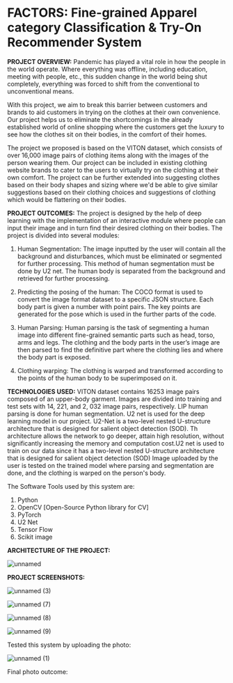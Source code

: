 # **FACTORS: Fine-grained Apparel category Classification & Try-On Recommender System**

**PROJECT OVERVIEW:** Pandemic has played a vital role in how the people in the world operate. Where everything was offline, including education, meeting with people, etc., this sudden change in the world being shut completely, everything was forced to shift from the conventional to unconventional means. 

With this project, we aim to break this barrier between customers and brands to aid customers in trying on the clothes at their own convenience. Our project helps us to eliminate the shortcomings in the already established world of online shopping where the customers get the luxury to see how the clothes sit on their bodies, in the comfort of their homes.

The project we proposed is based on the VITON dataset, which consists of over 16,000 image pairs of clothing items along with the images of the person wearing them. Our project can be included in existing clothing website brands to cater to the users to virtually try on the clothing at their own comfort. The project can be further extended into suggesting clothes based on their body shapes and sizing where we'd be able to give similar suggestions based on their clothing choices and suggestions of clothing which would be flattering on their bodies.

**PROJECT OUTCOMES:** The project is designed by the help of deep learning with the implementation of an interactive module where people can input their image and in turn find their desired clothing on their bodies. The project is divided into several modules: 

1. Human Segmentation: The image inputted by the user will contain all the background and disturbances, which must be eliminated or segmented for further processing. This method of human segmentation must be done by U2 net. The human body is separated from the background and retrieved for further processing. 

2. Predicting the posing of the human: The COCO format is used to convert the image format dataset to a specific JSON structure. Each body part is given a number with point pairs. The key points are generated for the pose which is used in the further parts of the code. 

3. Human Parsing: Human parsing is the task of segmenting a human image into different fine-grained semantic parts such as head, torso, arms and legs. The clothing and the body parts in the user’s image are then parsed to find the definitive part where the clothing lies and where the body part is exposed. 

4. Clothing warping: The clothing is warped and transformed according to the points of the human body to be superimposed on it. 

**TECHNOLOGIES USED:** VITON dataset contains 16253 image pairs composed of an upper-body garment. Images are divided into training and test sets with 14, 221, and 2, 032 image pairs, respectively.
LIP human parsing is done for human segmentation.
U2 net is used for the deep learning model in our project. U2-Net is a two-level nested U-structure architecture that is designed for salient object detection (SOD). Th architecture allows the network to go deeper, attain high resolution, without significantly increasing the memory and computation cost.U2 net is used to train on our data since it has a two-level nested U-structure architecture that is designed for salient object detection (SOD)
Image uploaded by the user is tested on the trained model where parsing and segmentation are done, and the clothing is warped on the person's body.

The Software Tools used by this system are:
1.	Python 
2.	OpenCV [Open-Source Python library for CV]
3.	PyTorch
4.	U2 Net 
5.	Tensor Flow
6.	Scikit image

**ARCHITECTURE OF THE PROJECT:**

![unnamed](https://user-images.githubusercontent.com/79203522/206647528-7bcb3f98-b383-4766-8c18-b48424db5273.png)

**PROJECT SCREENSHOTS:**

![unnamed (3)](https://user-images.githubusercontent.com/79203522/206646317-08160da2-ed04-4a87-98bd-33e02275e16f.png)

![unnamed (7)](https://user-images.githubusercontent.com/79203522/206646691-b3478c12-0722-4c14-91d9-225dc4ebe3c1.png)

![unnamed (8)](https://user-images.githubusercontent.com/79203522/206646722-b9d6faed-8d69-4b55-ad6a-5382cc974e06.png)

![unnamed (9)](https://user-images.githubusercontent.com/79203522/206646736-db6b214c-4e0c-46a2-ab95-de5a9a379c9d.png)
 
Tested this system by uploading the photo:

![unnamed (1)](https://user-images.githubusercontent.com/79203522/206646778-94215101-9b66-469a-9f1f-e3b6decd944c.png)

Final photo outcome:





